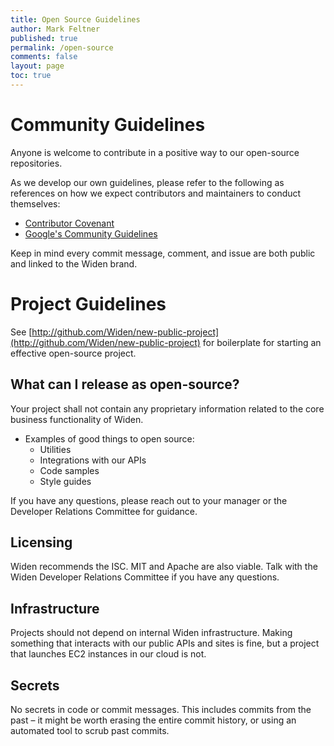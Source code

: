 ```yaml
---
title: Open Source Guidelines
author: Mark Feltner
published: true
permalink: /open-source
comments: false
layout: page
toc: true
---
```


# Community Guidelines

Anyone is welcome to contribute in a positive way to our open-source
repositories.

As we develop our own guidelines, please refer to the following as references
on how we expect contributors and maintainers to conduct themselves:

- [Contributor Covenant](https://www.contributor-covenant.org/)
- [Google's Community Guidelines]( https://opensource.google/conduct/ )

Keep in mind every commit message, comment, and issue are both public and
linked to the Widen brand.

# Project Guidelines

See [http://github.com/Widen/new-public-project](http://github.com/Widen/new-public-project)
for boilerplate for starting an effective open-source project.

## What can I release as open-source?

Your project shall not contain any proprietary information related to
the core business functionality of Widen.

- Examples of good things to open source:
    - Utilities
    - Integrations with our APIs
    - Code samples
    - Style guides

If you have any questions, please reach out to your manager or the Developer
Relations Committee for guidance.

## Licensing

Widen recommends the ISC. MIT and Apache are also viable. Talk with the Widen Developer Relations Committee if you have any questions.

## Infrastructure

Projects should not depend on internal Widen infrastructure. Making something
that interacts with our public APIs and sites is fine, but a project that
launches EC2 instances in our cloud is not.

## Secrets

No secrets in code or commit messages. This includes commits from the past –
it might be worth erasing the entire commit history, or using an automated
tool to scrub past commits.
